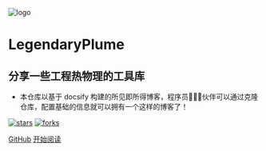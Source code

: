 ![logo](_media/logo.png)

# LegendaryPlume

## 分享一些工程热物理的工具库

- 本仓库以基于 docsify 构建的所见即所得博客，程序员👨🏻‍💻伙伴可以通过克隆仓库，配置基础的信息就可以拥有一个这样的博客了！
    
[![stars](https://badgen.net/github/stars/fuzhengwei/fuzhengwei.github.io?icon=github&color=4ab8a1)](https://github.com/LegendaryPlume/LegendaryPlume.github.io) [![forks](https://badgen.net/github/forks/fuzhengwei/fuzhengwei.github.io?icon=github&color=4ab8a1)](https://github.com/LegendaryPlume/LegendaryPlume.github.io) 

[GitHub](<https://github.com/LegendaryPlume/LegendaryPlume.github.io>)
[开始阅读](first.md)
